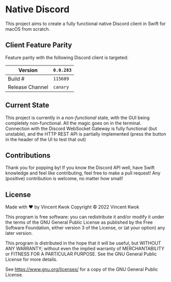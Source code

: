 #  Native Discord

This project aims to create a fully functional native Discord
client in Swift for macOS from scratch. 

## Client Feature Parity

Feature parity with the following Discord client is targeted:

| Version         | `0.0.283`|
| --------------- | -------- |
| Build #         | `115689` |
| Release Channel | `canary` |

## Current State

This project is currently in a *non-functional* state, with
the GUI being completely non-functional. All the magic goes
on in the terminal. Connection with the Discord WebSocket
Gateway is fully functional (but unstable), and the HTTP REST
API is partially implemented (press the button in the header
of the UI to test that out)

## Contributions

Thank you for popping by! If you know the Discord API well, 
have Swift knowledge and feel like contributing, feel free to
make a pull request! Any (positive) contribution is welcome,
no matter how small!

## License

Made with ❤️ by Vincent Kwok
Copyright © 2022 Vincent Kwok

This program is free software: you can redistribute it and/or
modify it under the terms of the GNU General Public License as
published by the Free Software Foundation, either version 3 of
the License, or (at your option) any later version.

This program is distributed in the hope that it will be useful,
but WITHOUT ANY WARRANTY; without even the implied warranty of
MERCHANTABILITY or FITNESS FOR A PARTICULAR PURPOSE.  See the
GNU General Public License for more details.

See <https://www.gnu.org/licenses/> for a copy of the GNU
General Public License.
